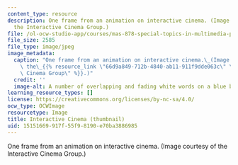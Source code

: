 ```yaml
---
content_type: resource
description: One frame from an animation on interactive cinema. (Image courtesy of
  the Interactive Cinema Group.)
file: /ol-ocw-studio-app/courses/mas-878-special-topics-in-multimedia-production-experiences-in-interactive-art-fall-2003/15151669917f55f98190e70ba3886985_mas-878f03-th.jpg
file_size: 2585
file_type: image/jpeg
image_metadata:
  caption: "One frame from an animation on interactive cinema.\_(Image courtesy of\
    \ the\_{{% resource_link \"66d9a849-712b-4840-ab11-911f9dde063c\" \"Interactive\
    \ Cinema Group\" %}}.)"
  credit: ''
  image-alt: A number of overlapping and fading white words on a blue background.
learning_resource_types: []
license: https://creativecommons.org/licenses/by-nc-sa/4.0/
ocw_type: OCWImage
resourcetype: Image
title: Interactive Cinema (thumbnail)
uid: 15151669-917f-55f9-8190-e70ba3886985
---
```

One frame from an animation on interactive cinema. (Image courtesy of the Interactive Cinema Group.)